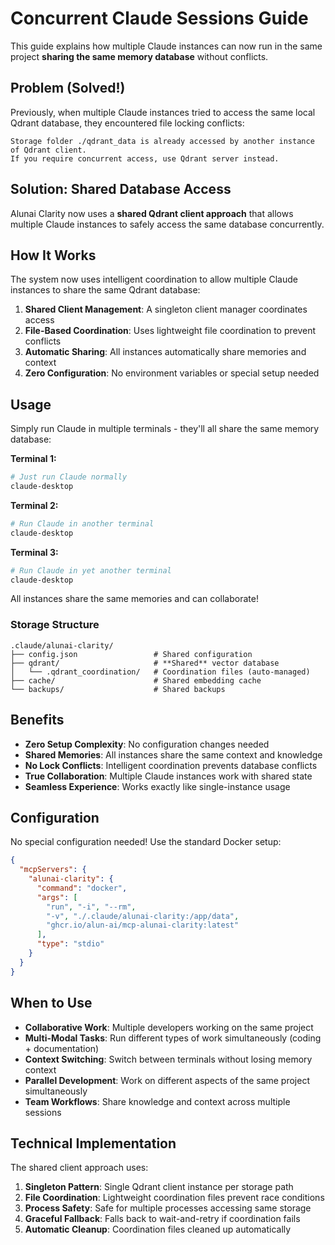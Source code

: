 # Concurrent Claude Sessions Guide

This guide explains how multiple Claude instances can now run in the same project **sharing the same memory database** without conflicts.

## Problem (Solved!)

Previously, when multiple Claude instances tried to access the same local Qdrant database, they encountered file locking conflicts:

```
Storage folder ./qdrant_data is already accessed by another instance of Qdrant client. 
If you require concurrent access, use Qdrant server instead.
```

## Solution: Shared Database Access

Alunai Clarity now uses a **shared Qdrant client approach** that allows multiple Claude instances to safely access the same database concurrently.

## How It Works

The system now uses intelligent coordination to allow multiple Claude instances to share the same Qdrant database:

1. **Shared Client Management**: A singleton client manager coordinates access
2. **File-Based Coordination**: Uses lightweight file coordination to prevent conflicts  
3. **Automatic Sharing**: All instances automatically share memories and context
4. **Zero Configuration**: No environment variables or special setup needed

## Usage

Simply run Claude in multiple terminals - they'll all share the same memory database:

**Terminal 1:**
```bash
# Just run Claude normally
claude-desktop
```

**Terminal 2:**  
```bash
# Run Claude in another terminal
claude-desktop  
```

**Terminal 3:**
```bash
# Run Claude in yet another terminal  
claude-desktop
```

All instances share the same memories and can collaborate!

### Storage Structure

```
.claude/alunai-clarity/
├── config.json                 # Shared configuration
├── qdrant/                     # **Shared** vector database
│   └── .qdrant_coordination/   # Coordination files (auto-managed)
├── cache/                      # Shared embedding cache
└── backups/                    # Shared backups
```

## Benefits

- **Zero Setup Complexity**: No configuration changes needed
- **Shared Memories**: All instances share the same context and knowledge
- **No Lock Conflicts**: Intelligent coordination prevents database conflicts
- **True Collaboration**: Multiple Claude instances work with shared state
- **Seamless Experience**: Works exactly like single-instance usage

## Configuration

No special configuration needed! Use the standard Docker setup:

```json
{
  "mcpServers": {
    "alunai-clarity": {
      "command": "docker",
      "args": [
        "run", "-i", "--rm",
        "-v", "./.claude/alunai-clarity:/app/data",
        "ghcr.io/alun-ai/mcp-alunai-clarity:latest"
      ],
      "type": "stdio"
    }
  }
}
```

## When to Use

- **Collaborative Work**: Multiple developers working on the same project
- **Multi-Modal Tasks**: Run different types of work simultaneously (coding + documentation)
- **Context Switching**: Switch between terminals without losing memory context
- **Parallel Development**: Work on different aspects of the same project simultaneously
- **Team Workflows**: Share knowledge and context across multiple sessions

## Technical Implementation

The shared client approach uses:

1. **Singleton Pattern**: Single Qdrant client instance per storage path
2. **File Coordination**: Lightweight coordination files prevent race conditions
3. **Process Safety**: Safe for multiple processes accessing same storage
4. **Graceful Fallback**: Falls back to wait-and-retry if coordination fails
5. **Automatic Cleanup**: Coordination files cleaned up automatically